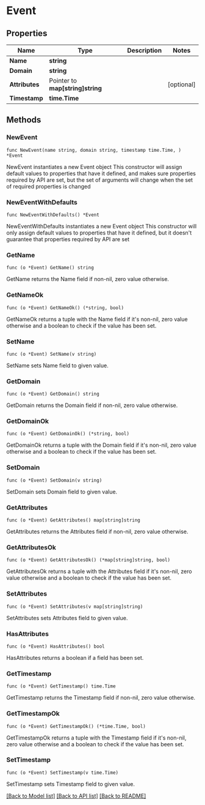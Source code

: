 # Event

## Properties

Name | Type | Description | Notes
------------ | ------------- | ------------- | -------------
**Name** | **string** |  | 
**Domain** | **string** |  | 
**Attributes** | Pointer to **map[string]string** |  | [optional] 
**Timestamp** | **time.Time** |  | 

## Methods

### NewEvent

`func NewEvent(name string, domain string, timestamp time.Time, ) *Event`

NewEvent instantiates a new Event object
This constructor will assign default values to properties that have it defined,
and makes sure properties required by API are set, but the set of arguments
will change when the set of required properties is changed

### NewEventWithDefaults

`func NewEventWithDefaults() *Event`

NewEventWithDefaults instantiates a new Event object
This constructor will only assign default values to properties that have it defined,
but it doesn't guarantee that properties required by API are set

### GetName

`func (o *Event) GetName() string`

GetName returns the Name field if non-nil, zero value otherwise.

### GetNameOk

`func (o *Event) GetNameOk() (*string, bool)`

GetNameOk returns a tuple with the Name field if it's non-nil, zero value otherwise
and a boolean to check if the value has been set.

### SetName

`func (o *Event) SetName(v string)`

SetName sets Name field to given value.


### GetDomain

`func (o *Event) GetDomain() string`

GetDomain returns the Domain field if non-nil, zero value otherwise.

### GetDomainOk

`func (o *Event) GetDomainOk() (*string, bool)`

GetDomainOk returns a tuple with the Domain field if it's non-nil, zero value otherwise
and a boolean to check if the value has been set.

### SetDomain

`func (o *Event) SetDomain(v string)`

SetDomain sets Domain field to given value.


### GetAttributes

`func (o *Event) GetAttributes() map[string]string`

GetAttributes returns the Attributes field if non-nil, zero value otherwise.

### GetAttributesOk

`func (o *Event) GetAttributesOk() (*map[string]string, bool)`

GetAttributesOk returns a tuple with the Attributes field if it's non-nil, zero value otherwise
and a boolean to check if the value has been set.

### SetAttributes

`func (o *Event) SetAttributes(v map[string]string)`

SetAttributes sets Attributes field to given value.

### HasAttributes

`func (o *Event) HasAttributes() bool`

HasAttributes returns a boolean if a field has been set.

### GetTimestamp

`func (o *Event) GetTimestamp() time.Time`

GetTimestamp returns the Timestamp field if non-nil, zero value otherwise.

### GetTimestampOk

`func (o *Event) GetTimestampOk() (*time.Time, bool)`

GetTimestampOk returns a tuple with the Timestamp field if it's non-nil, zero value otherwise
and a boolean to check if the value has been set.

### SetTimestamp

`func (o *Event) SetTimestamp(v time.Time)`

SetTimestamp sets Timestamp field to given value.



[[Back to Model list]](../README.md#documentation-for-models) [[Back to API list]](../README.md#documentation-for-api-endpoints) [[Back to README]](../README.md)


